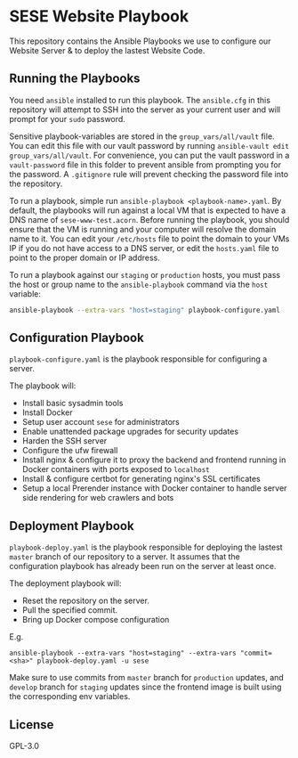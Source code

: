 # SESE Website Playbook

This repository contains the Ansible Playbooks we use to configure our Website
Server & to deploy the lastest Website Code.


## Running the Playbooks

You need `ansible` installed to run this playbook. The `ansible.cfg` in this
repository will attempt to SSH into the server as your current user and will
prompt for your `sudo` password.

Sensitive playbook-variables are stored in the `group_vars/all/vault` file. You
can edit this file with our vault password by running `ansible-vault edit
group_vars/all/vault`. For convenience, you can put the vault password in a
`vault-password` file in this folder to prevent ansible from prompting you for
the password. A `.gitignore` rule will prevent checking the password file into
the repository.

To run a playbook, simple run `ansible-playbook <playbook-name>.yaml`. By
default, the playbooks will run against a local VM that is expected to have a
DNS name of `sese-www-test.acorn`. Before running the playbook, you should
ensure that the VM is running and your computer will resolve the domain name
to it. You can edit your `/etc/hosts` file to point the domain to your VMs IP
if you do not have access to a DNS server, or edit the `hosts.yaml` file to
point to the proper domain or IP address.

To run a playbook against our `staging` or `production` hosts, you must pass
the host or group name to the `ansible-playbook` command via the `host`
variable:

```sh
ansible-playbook --extra-vars "host=staging" playbook-configure.yaml
```


## Configuration Playbook

`playbook-configure.yaml` is the playbook responsible for configuring a server.

The playbook will:

* Install basic sysadmin tools
* Install Docker
* Setup user account `sese` for administrators
* Enable unattended package upgrades for security updates
* Harden the SSH server
* Configure the ufw firewall
* Install nginx & configure it to proxy the backend and frontend running in Docker containers with ports exposed to `localhost`
* Install & configure certbot for generating nginx's SSL certificates
* Setup a local Prerender instance with Docker container to handle server side rendering
  for web crawlers and bots


## Deployment Playbook

`playbook-deploy.yaml` is the playbook responsible for deploying the lastest
`master` branch of our repository to a server. It assumes that the
configuration playbook has already been run on the server at least once.

The deployment playbook will:

* Reset the repository on the server.
* Pull the specified commit.
* Bring up Docker compose configuration

E.g.
```
ansible-playbook --extra-vars "host=staging" --extra-vars "commit=<sha>" playbook-deploy.yaml -u sese
```

Make sure to use commits from `master` branch for `production` updates, and `develop` branch for `staging` updates
since the frontend image is built using the corresponding env variables.

## License

GPL-3.0
